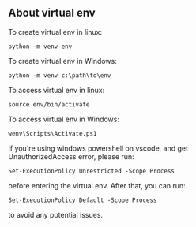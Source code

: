 ## About virtual env
To create virtual env in linux:
```
python -m venv env
```

To create virtual env in Windows:
```
python -m venv c:\path\to\env
```

To access virtual env in linux:
```
source env/bin/activate
```

To access virtual env in Windows:
```
wenv\Scripts\Activate.ps1
```

If you're using windows powershell on vscode, and get UnauthorizedAccess error, please run:
```
Set-ExecutionPolicy Unrestricted -Scope Process
```
before entering the virtual env. After that, you can run:
```
Set-ExecutionPolicy Default -Scope Process
```
to avoid any potential issues.